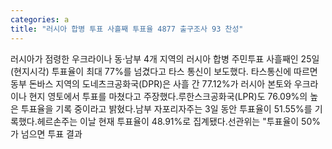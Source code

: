 ```yaml
---
categories: a
title: "러시아 합병 투표 사흘째 투표율 4877 출구조사 93 찬성"
---
```

러시아가 점령한 우크라이나 동·남부 4개 지역의 러시아 합병 주민투표 사흘째인 25일(현지시각) 투표율이 최대 77%를 넘겼다고 타스 통신이 보도했다. 타스통신에 따르면 동부 돈바스 지역의 도네츠크공화국(DPR)은 사흘 간 77.12%가 러시아 본토와 우크라이나 현지 영토에서 투표를 마쳤다고 주장했다.루한스크공화국(LPR)도 76.09%의 높은 투표율을 기록 중이라고 밝혔다.남부 자포리자주는 3일 동안 투표율이 51.55%를 기록했다.헤르손주는 이날 현재 투표율이 48.91%로 집계됐다.선관위는 "투표율이 50%가 넘으면 투표 결과